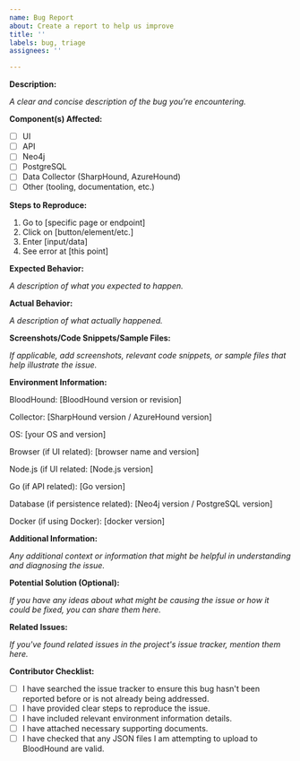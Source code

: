 ```yaml
---
name: Bug Report
about: Create a report to help us improve
title: ''
labels: bug, triage
assignees: ''

---
```


**Description:**

*A clear and concise description of the bug you're encountering.*

**Component(s) Affected:**

- [ ] UI
- [ ] API
- [ ] Neo4j
- [ ] PostgreSQL
- [ ] Data Collector (SharpHound, AzureHound)
- [ ] Other (tooling, documentation, etc.)

**Steps to Reproduce:**

1. Go to [specific page or endpoint]
2. Click on [button/element/etc.]
3. Enter [input/data]
4. See error at [this point]

**Expected Behavior:**

*A description of what you expected to happen.*

**Actual Behavior:**

*A description of what actually happened.*

**Screenshots/Code Snippets/Sample Files:**

*If applicable, add screenshots, relevant code snippets, or sample files that help illustrate the issue.*

**Environment Information:**

BloodHound: [BloodHound version or revision]

Collector: [SharpHound version / AzureHound version]

OS: [your OS and version]

Browser (if UI related): [browser name and version]

Node.js (if UI related: [Node.js version]

Go (if API related): [Go version]

Database (if persistence related): [Neo4j version / PostgreSQL version]

Docker (if using Docker): [docker version]

**Additional Information:**

*Any additional context or information that might be helpful in understanding and diagnosing the issue.*

**Potential Solution (Optional):**

*If you have any ideas about what might be causing the issue or how it could be fixed, you can share them here.*

**Related Issues:**

*If you've found related issues in the project's issue tracker, mention them here.*

**Contributor Checklist:**

- [ ] I have searched the issue tracker to ensure this bug hasn't been reported before or is not already being addressed.
- [ ] I have provided clear steps to reproduce the issue.
- [ ] I have included relevant environment information details.
- [ ] I have attached necessary supporting documents.
- [ ] I have checked that any JSON files I am attempting to upload to BloodHound are valid.
